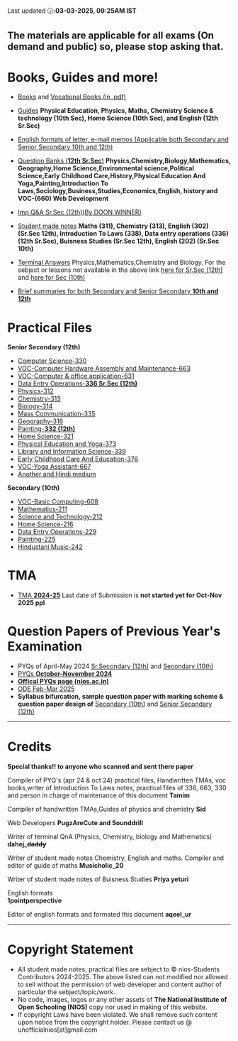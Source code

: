 Last updated 🕟:**03-03-2025, 09:25AM IST**

The materials are applicable for all exams (On demand and public) so, please stop asking that.
----

# Books, Guides and more!
- [Books](https://nios.ac.in/online-course-material.aspx) and [Vocational Books (in .pdf)](https://drive.google.com/drive/folders/10yjMKD5XLDjPqNbYba6V1nL-EvabkRTi)

- [Guides](https://drive.google.com/drive/folders/1Y4fr5EDyuxpoapeeQHkqvkki11fdBeZV)
**Physical Education, Physics, Maths, Chemistry Science & technology (10th Sec), Home Science (10th Sec), and English (12th Sr.Sec)**
- [English formats of letter, e-mail memos (Applicable both Secondary and Senior Secondary 10th and 12th)](https://drive.google.com/file/d/16_x7g3z3xabTg_a1eRRZBhVV8LLhFiD1/view?usp=drivesdk)

- [Question Banks (**12th Sr.Sec**)](https://drive.google.com/drive/folders/1BUGHbC5k6UpgkfrdY3FWd47MzJ0SJM8r) **Physics,Chemistry,Biology,Mathematics, Geography,Home Science,Environmental science,Political Science,Early Childhood Care,History,Physical Education And Yoga,Painting,Introduction To Laws,Sociology,Business,Studies,Economics,English, history and VOC-(660) Web Development**
- [Imp Q&A Sr.Sec (12th)(By DOON WINNER)](https://drive.google.com/drive/folders/1FwWxlIHr12S0br7IsxjNkSf2idZf-Ktu?usp=drive_link)
- [Student made notes](https://drive.google.com/drive/folders/1ttDPhDMNFK3uRudaJWie83mTeVgvmGo_?usp=drive_link)
**Maths (311), Chemistry (313), English (302) (Sr.Sec 12th), Introduction To Laws (338), Data entry operations (336) (12th Sr.Sec), Buisness Studies (Sr.Sec 12th), English (202) (Sr.Sec 10th)**

- [Terminal Answers](https://drive.google.com/drive/folders/1QxgVf9rmN91oStaDyrM_2IXtsFgZCL-K?usp=drive_link) Physics,Mathematics,Chemistry and Biology. For the sebject or lessons not available in the above link [here for Sr.Sec (12th)](https://brainly.in/textbook-solutions/book-sets/s-nios-board/c-class-12) and [here for Sec (10th)](https://brainly.in/textbook-solutions/book-sets/s-nios-board/c-class-10)
- [Brief summaries for both Secondary and Senior Secondary **10th and 12th**](https://www.flexiprep.com/NIOS-Notes)

# Practical Files
**Senior Secondary (12th)**
- [Computer Science-330](https://drive.google.com/drive/folders/1B4LC8LNbWwBj6i1u6VBKf4LzDcfGD1UX)
- [VOC-Computer Hardware Assembly and Maintenance-663](https://drive.google.com/drive/folders/1FePkpftsoo63xWzrQDX6mFYVivPkb4kL)
- [VOC-Computer & office application-631](https://drive.google.com/file/d/165UaWHD_6GEG8igXil3k7Fgi5tymbXJT/view?usp=drivesdk)
- [Data Entry Operations-**336 Sr.Sec (12th)**](https://drive.google.com/drive/folders/1K5O8mtX-NXT-ezFsqh3ZsA0IdrJQ1SeU)
- [Physics-312](https://drive.google.com/file/d/1Tch83yqj_tKsHOzExcl1dMGCxSJKvAYb/view?usp=drivesdk)
- [Chemistry-313](https://drive.google.com/file/d/1ztU0LXRhlxP-Vztslwhh9-51Wjxn20wo/view?usp=drivesdk)
- [Biology-314](https://drive.google.com/file/d/1ooRji1IkWJ8OwPGnSqkMkPk2jmSSuXRX/view?usp=drivesdk)
- [Mass Communication-335](https://drive.google.com/file/d/15yFRnuislqd8L_Yy6Adln0mi6UWXmYlz/view?usp=drivesdk)
- [Geography-316](https://drive.google.com/file/d/1siXW5NvqsjoItMmtHnW98jb6g0BAKUks/view?usp=drivesdk)
- [Painting-**332 (12th)**](https://drive.google.com/file/d/1iTsm4f8ilwStpYmSv8-LD32YoY1erlgs/view?usp=drivesdk)
- [Home Science-321](https://drive.google.com/file/d/1IFmpCY7m1380q8Q6b_Fr7-aZkE1jtn9R/view?usp=drivesdk)
- [Physical Education and Yoga-373](https://drive.google.com/file/d/1uP8wLf8CWOa2ycGFyqpOtNuiWZMc2hdS/view?usp=drivesdk)
- [Library and Information Science-339](https://drive.google.com/drive/folders/1gmlUhPul53yaXm4eWGqQygnX_KgIJNpB)
- [Early Childhood Care And Education-376](https://drive.google.com/drive/folders/1gmlUhPul53yaXm4eWGqQygnX_KgIJNpB)
- [VOC-Yoga Assistant-667](https://drive.google.com/drive/folders/1ow4Bpx6-tR8tT2IXnFFX7AwAJpyj7sy2)
- [Another and Hindi medium](https://drive.google.com/drive/folders/1gmlUhPul53yaXm4eWGqQygnX_KgIJNpB)

**Secondary (10th)**
- [VOC-Basic
Computing-608](https://drive.google.com/file/d/1ByDCX_yhvUg-SXHroICBEaNCUzaPHwYI/view?usp=drivesdk)
- [Mathematics-211](https://drive.google.com/file/d/1COtvhOvihS9KGYoovy7MDEwJSQ0Mlpto/view?usp=drivesdk)
- [Science and Technology-212](https://drive.google.com/file/d/1CQjoWeaSodtl7tWtN_zSD2AlzvR-CgMR/view?usp=drivesdk)
- [Home Science-216](https://drive.google.com/file/d/1CSfwcKQqPBNpipuRN7RHdC0A6fTt2E2c/view?usp=drivesdk)
- [Data Entry Operations-229](https://drive.google.com/file/d/1CFHXYQevcDmHvOZIKDH7bHF3ke3zAmFU/view?usp=drivesdk)
- [Painting-225](https://drive.google.com/file/d/1CVP97PPwJWSzi9H4kmFV-9c1Aq7eOeAT/view?usp=drivesdk)
- [Hindustani Music-242](https://drive.google.com/file/d/1COrk-cKspzgXb0k4NnpjIebOtrvwPutI/view?usp=drivesdk)
# TMA
- [TMA **2024-25**](https://drive.google.com/drive/folders/1QPWsCnWQl6BRnUZwvC41ZAzkqy_XJ7q7?usp=drive_link) Last date of Submission is **not started yet for Oct-Nov 2025 ppl** 
# Question Papers of Previous Year's Examination
- PYQs of April-May 2024 [Sr.Secondary (12th)](https://drive.google.com/drive/folders/1pPiI4xloWBmxJ05zej-b-WDO2KzyKlnr) and [Secondary (10th)](https://drive.google.com/drive/folders/1TeVxkTpZndUQNLPmUMGjQaekqa6-D7QC)
- [PYQs **October-November 2024**](https://drive.google.com/drive/folders/1upgHPV4moRE72l4IHVCE9FpkNMbF8Kvh)
- [**Offical PYQs page (nios.ac.in)**](https://nios.ac.in/student-information-section/question-paper-of-previous-year-examination-academic.aspx)
- [ODE Feb-Mar 2025](https://docs.google.com/document/d/1wdDp7OeL6L9xyHOmslj0HqZbV0BTJRY-0S3nI2kwT4Y/edit?usp=drive_link)
- **Syllabus bifurcation, sample question paper with marking scheme & question paper design of** [Secondary (10th)](https://nios.ac.in/online-course-material/secondary-courses.aspx) and [Senior Secondary (12th)](https://nios.ac.in/online-course-material/sr-secondary-courses.aspx) 

_______________
# Credits 
**Special thanks!! to anyone who scanned and sent there paper**

Compiler of PYQ's (apr 24 & oct 24) practical files, Handwritten TMAs, voc books,writer of Introduction To Laws notes, practical files of 336, 663, 330 and person in charge of maintenance of this document 
**Tamim**

Compiler of handwritten TMAs,Guides of physics and chemistry
**Sid**

Web Developers
**PugzAreCute and Sounddrill**

Writer of terminal QnA (Physics, Chemistry, biology and Mathematics) **dahej_~~daddy~~**

Writer of student made notes Chemistry, English and maths. Compiler and editor of guide of maths 
**Musicholic_20**

Writer of student made notes of Buisness Studies **Priya yeturi**

English formats             
**1pointperspective**

Editor of english formats and formated this document 
**aqeel_ur**
_______________

# Copyright Statement

* All  student made notes, practical files are sebject to © nios-Students Contributors 2024-2025. The above listed can not
modified nor allowed to sell without the permission of web developer and content author of particular the sebject/topic/work.
* No code, images, logos or any other assets of **The National Institute of Open Schooling (NIOS)** copy nor used in making of this website.
* If copyright Laws have been violated. We shall remove such content upon notice from the copyright holder. Please contact us @ unofficialnios[at]gmail.com